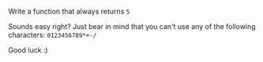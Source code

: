 Write a function that always returns `5`

Sounds easy right? Just bear in mind that you can't use any of the following characters: `0123456789*+-/`

Good luck :)
